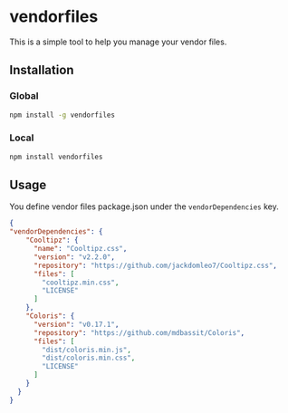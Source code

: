 # vendorfiles

This is a simple tool to help you manage your vendor files.

## Installation

### Global

```bash
npm install -g vendorfiles
```

### Local

```bash
npm install vendorfiles
```

## Usage

You define vendor files package.json under the `vendorDependencies` key.

```json
{
"vendorDependencies": {
    "Cooltipz": {
      "name": "Cooltipz.css",
      "version": "v2.2.0",
      "repository": "https://github.com/jackdomleo7/Cooltipz.css",
      "files": [
        "cooltipz.min.css",
        "LICENSE"
      ]
    },
    "Coloris": {
      "version": "v0.17.1",
      "repository": "https://github.com/mdbassit/Coloris",
      "files": [
        "dist/coloris.min.js",
        "dist/coloris.min.css",
        "LICENSE"
      ]
    }
  }
}
```
